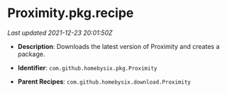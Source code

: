 # Proximity.pkg.recipe

_Last updated 2021-12-23 20:01:50Z_

- **Description**: Downloads the latest version of Proximity and creates a package.

- **Identifier**: `com.github.homebysix.pkg.Proximity`

- **Parent Recipes**: `com.github.homebysix.download.Proximity`
